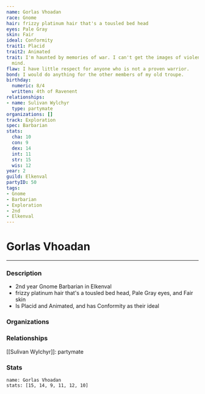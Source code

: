 ```yaml
---
name: Gorlas Vhoadan
race: Gnome
hair: frizzy platinum hair that's a tousled bed head
eyes: Pale Gray
skin: Fair
ideal: Conformity
trait1: Placid
trait2: Animated
trait: I'm haunted by memories of war. I can't get the images of violence out of my
  mind.
flaw: I have little respect for anyone who is not a proven warrior.
bond: I would do anything for the other members of my old troupe.
birthday:
  numeric: 8/4
  written: 4th of Ravenent
relationships:
- name: Sulivan Wylchyr
  type: partymate
organizations: []
track: Exploration
spec: Barbarian
stats:
  cha: 10
  con: 9
  dex: 14
  int: 11
  str: 15
  wis: 12
year: 2
guild: Elkenval
partyID: 50
tags:
- Gnome
- Barbarian
- Exploration
- 2nd
- Elkenval
---
```

# Gorlas Vhoadan
---
### Description
- 2nd year Gnome Barbarian in Elkenval
- frizzy platinum hair that's a tousled bed head, Pale Gray eyes, and Fair skin
- Is Placid and Animated, and has Conformity as their ideal

### Organizations
### Relationships
[[Sulivan Wylchyr]]: partymate
### Stats
```statblock
name: Gorlas Vhoadan
stats: [15, 14, 9, 11, 12, 10]
```